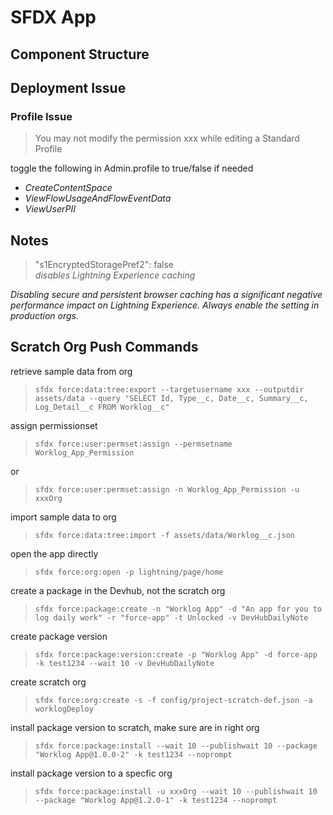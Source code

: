 # SFDX App

## Component Structure

## Deployment Issue

### Profile Issue

> You may not modify the permission xxx while editing a Standard Profile  

toggle the following in Admin.profile to true/false if needed

* _CreateContentSpace_  
* _ViewFlowUsageAndFlowEventData_  
* _ViewUserPII_  

## Notes

> "s1EncryptedStoragePref2": false  
_disables Lightning Experience caching_  

_Disabling secure and persistent browser caching has a significant negative performance impact on Lightning Experience. Always enable the setting in production orgs._

## Scratch Org Push Commands  

retrieve sample data from org  
> `sfdx force:data:tree:export --targetusername xxx --outputdir assets/data --query "SELECT Id, Type__c, Date__c, Summary__c, Log_Detail__c FROM Worklog__c"`  

assign permissionset  
> `sfdx force:user:permset:assign --permsetname Worklog_App_Permission`  

or  

> `sfdx force:user:permset:assign -n Worklog_App_Permission -u xxxOrg`  

import sample data to org  
> `sfdx force:data:tree:import -f assets/data/Worklog__c.json`  

open the app directly  
> `sfdx force:org:open -p lightning/page/home`  

create a package in the Devhub, not the scratch org  
> `sfdx force:package:create -n "Worklog App" -d "An app for you to log daily work" -r "force-app" -t Unlocked -v DevHubDailyNote`  

create package version  
> `sfdx force:package:version:create -p "Worklog App" -d force-app -k test1234 --wait 10 -v DevHubDailyNote`  

create scratch org  
> `sfdx force:org:create -s -f config/project-scratch-def.json -a worklogDeploy`  

install package version to scratch, make sure are in right org  
> `sfdx force:package:install --wait 10 --publishwait 10 --package "Worklog App@1.0.0-2" -k test1234 --noprompt`  

install package version to a specfic org  
> `sfdx force:package:install -u xxxOrg --wait 10 --publishwait 10 --package "Worklog App@1.2.0-1" -k test1234 --noprompt`  
